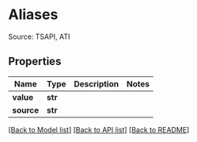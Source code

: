 # Aliases

Source: TSAPI, ATI
## Properties
Name | Type | Description | Notes
------------ | ------------- | ------------- | -------------
**value** | **str** |  | 
**source** | **str** |  | 

[[Back to Model list]](../README.md#documentation-for-models) [[Back to API list]](../README.md#documentation-for-api-endpoints) [[Back to README]](../README.md)


